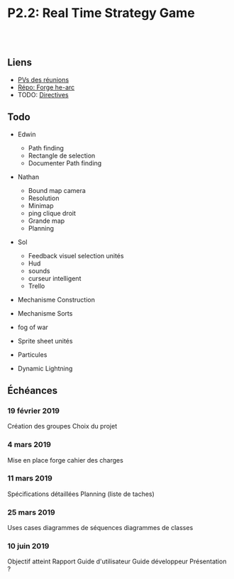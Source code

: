 # P2.2: Real Time Strategy Game

<br><br>


<Team :members="['Nathan', 'Edwin', 'Sol']"/>

<h2>Liens</h2>

* [PVs des réunions](/projets/p22_RTS/00_PVs.html)
* [Répo: Forge he-arc](https://forge.ing.he-arc.ch/gitlab/inf/1819/p2-java/yarts.git)
* TODO: [Directives](#)

<h2>Todo</h2>


* Edwin
    * <Check state="false">Path finding</Check>
    * <Check state="false">Rectangle de selection</Check>
    * <Check state="false">Documenter Path finding</Check>

* Nathan
    * <Check state="false">Bound map camera</Check>
    * <Check state="false">Resolution</Check>
    * <Check state="false">Minimap</Check>
    * <Check state="false">ping clique droit</Check>
    * <Check state="false">Grande map</Check>
    * <Check state="false">Planning</Check>
* Sol
    * <Check state="false">Feedback visuel selection unités</Check> 
    * <Check state="false">Hud</Check>
    * <Check state="false">sounds</Check>
    * <Check state="false">curseur intelligent</Check>
    * <Check state="false">Trello</Check>

* <Check state="false">Mechanisme Construction</Check>
* <Check state="false">Mechanisme Sorts</Check>
* <Check state="false">fog of war</Check>
* <Check state="false">Sprite sheet unités</Check>
* <Check state="false">Particules</Check>
* <Check state="false">Dynamic Lightning</Check>


<Posts header="Documents"/>

<h2>Échéances</h2>

### 19 février 2019
<Check state="true">Création des groupes</Check>
<Check state="true">Choix du projet</Check>

### 4 mars 2019
<Check state="true">Mise en place forge</Check>
<Check state="true">cahier des charges</Check>

### 11 mars 2019
<Check state="false">Spécifications détaillées</Check>
<Check state="false">Planning (liste de taches)</Check>

### 25 mars 2019
<Check state="false">Uses cases</Check>
<Check state="false">diagrammes de séquences</Check>
<Check state="false">diagrammes de classes</Check>

### 10 juin 2019
<Check state="false">Objectif atteint</Check>
<Check state="false">Rapport</Check>
<Check state="false">Guide d'utilisateur</Check>
<Check state="false">Guide développeur</Check>
<Check state="false">Présentation ? </Check>


